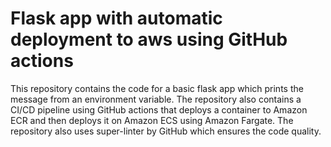# Flask app with automatic deployment to aws using GitHub actions

This repository contains the code for a basic flask app which prints the message from an environment variable. The repository also contains a CI/CD pipeline using GitHub actions that deploys a container to Amazon ECR and then deploys it on Amazon ECS using Amazon Fargate. The repository also uses super-linter by GitHub which ensures the code quality.